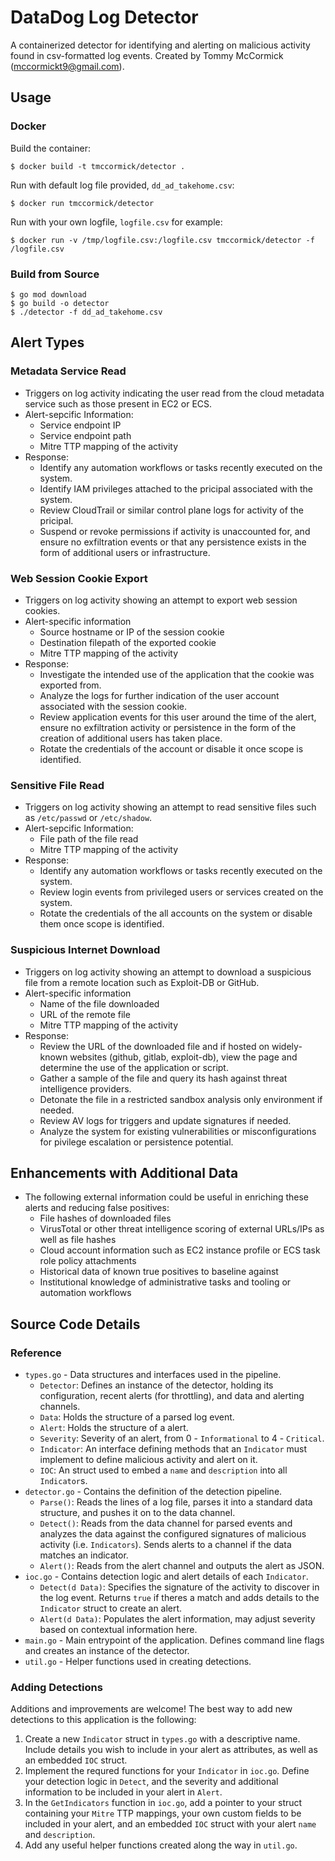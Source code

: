 # DataDog Log Detector
A containerized detector for identifying and alerting on malicious activity found in csv-formatted log events. Created by Tommy McCormick (mccormickt9@gmail.com).

## Usage

### Docker 
Build the container:
```
$ docker build -t tmccormick/detector .
```

Run with default log file provided, `dd_ad_takehome.csv`:
```
$ docker run tmccormick/detector
```

Run with your own logfile, `logfile.csv` for example:
```
$ docker run -v /tmp/logfile.csv:/logfile.csv tmccormick/detector -f /logfile.csv
```

### Build from Source
```
$ go mod download
$ go build -o detector
$ ./detector -f dd_ad_takehome.csv
```


## Alert Types

### Metadata Service Read
* Triggers on log activity indicating the user read from the cloud metadata service such as those present in EC2 or ECS.
* Alert-sepcific Information: 
    - Service endpoint IP
    - Service endpoint path
    - Mitre TTP mapping of the activity
* Response: 
    - Identify any automation workflows or tasks recently executed on the system.
    - Identify IAM privileges attached to the pricipal associated with the system.
    - Review CloudTrail or similar control plane logs for activity of the pricipal.
    - Suspend or revoke permissions if activity is unaccounted for, and ensure no exfiltration events or that any persistence exists in the form of additional users or infrastructure.

### Web Session Cookie Export
* Triggers on log activity showing an attempt to export web session cookies.
* Alert-specific information
    - Source hostname or IP of the session cookie
    - Destination filepath of the exported cookie
    - Mitre TTP mapping of the activity
* Response: 
    - Investigate the intended use of the application that the cookie was exported from.
    - Analyze the logs for further indication of the user account associated with the session cookie. 
    - Review application events for this user around the time of the alert, ensure no exfiltration activity or persistence in the form of the creation of additional users has taken place.
    - Rotate the credentials of the account or disable it once scope is identified.

### Sensitive File Read
* Triggers on log activity showing an attempt to read sensitive files such as `/etc/passwd` or `/etc/shadow`.
* Alert-sepcific Information: 
    - File path of the file read
    - Mitre TTP mapping of the activity
* Response: 
    - Identify any automation workflows or tasks recently executed on the system.
    - Review login events from privileged users or services created on the system.
    - Rotate the credentials of the all accounts on the system or disable them once scope is identified.

### Suspicious Internet Download
* Triggers on log activity showing an attempt to download a suspicious file from a remote location such as Exploit-DB or GitHub.
* Alert-specific information
    - Name of the file downloaded
    - URL of the remote file
    - Mitre TTP mapping of the activity
* Response: 
    - Review the URL of the downloaded file and if hosted on widely-known websites (github, gitlab, exploit-db), view the page and determine the use of the application or script.
    - Gather a sample of the file and query its hash against threat intelligence providers.
    - Detonate the file in a restricted sandbox analysis only environment if needed.
    - Review AV logs for triggers and update signatures if needed.
    - Analyze the system for existing vulnerabilities or misconfigurations for pivilege escalation or persistence potential.


## Enhancements with Additional Data
* The following external information could be useful in enriching these alerts and reducing false positives:
    - File hashes of downloaded files
    - VirusTotal or other threat intelligence scoring of external URLs/IPs as well as file hashes
    - Cloud account information such as EC2 instance profile or ECS task role policy attachments
    - Historical data of known true positives to baseline against
    - Institutional knowledge of administrative tasks and tooling or automation workflows


## Source Code Details
### Reference
* `types.go` - Data structures and interfaces used in the pipeline.
    - `Detector`: Defines an instance of the detector, holding its configuration, recent alerts (for throttling), and data and alerting channels.
    - `Data`: Holds the structure of a parsed log event.
    - `Alert`: Holds the structure of a alert.
    - `Severity`: Severity of an alert, from 0 - `Informational` to 4 - `Critical`.
    - `Indicator`: An interface defining methods that an `Indicator` must implement to define malicious activity and alert on it.
    - `IOC`: An struct used to embed a `name` and `description` into all `Indicator`s.
* `detector.go` - Contains the definition of the detection pipeline.
    - `Parse()`: Reads the lines of a log file, parses it into a standard data structure, and pushes it on to the data channel.
    - `Detect()`: Reads from the data channel for parsed events and analyzes the data against the configured signatures of malicious activity (i.e. `Indicators`). Sends alerts to a channel if the data matches an indicator.
    - `Alert()`: Reads from the alert channel and outputs the alert as JSON.
* `ioc.go` - Contains detection logic and alert details of each `Indicator`.
    - `Detect(d Data)`: Specifies the signature of the activity to discover in the log event. Returns `true` if theres a match and adds details to the `Indicator` struct to create an alert.
    - `Alert(d Data)`: Populates the alert information, may adjust severity based on contextual information here.
* `main.go` - Main entrypoint of the application. Defines command line flags and creates an instance of the detector.
* `util.go` - Helper functions used in creating detections.

### Adding Detections
Additions and improvements are welcome! The best way to add new detections to this application is the following:
1. Create a new `Indicator` struct in `types.go` with a descriptive name. Include details you wish to include in your alert as attributes, as well as an embedded `IOC` struct.
2. Implement the requred functions for your `Indicator` in `ioc.go`. Define your detection logic in `Detect`, and the severity and additional information to be included in your alert in `Alert`.
3. In the `GetIndicators` function in `ioc.go`, add a pointer to your struct containing your `Mitre` TTP mappings, your own custom fields to be included in your alert, and an embedded `IOC` struct with your alert `name` and `description`.
4. Add any useful helper functions created along the way in `util.go`.